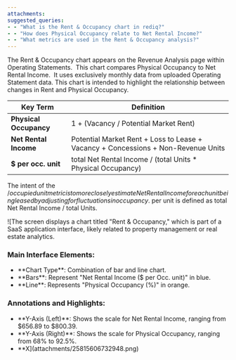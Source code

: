 ```yaml
---
attachments: 
suggested_queries:
- - "What is the Rent & Occupancy chart in rediq?"
- - "How does Physical Occupancy relate to Net Rental Income?"
- - "What metrics are used in the Rent & Occupancy analysis?"
---
```

The Rent & Occupancy chart appears on the Revenue Analysis page within Operating Statements.  This chart compares Physical Occupancy to Net Rental Income.  It uses exclusively monthly data from uploaded Operating Statement data. This chart is intended to highlight the relationship between changes in Rent and Physical Occupancy.

| Key Term | Definition |
| --- | --- |
| **Physical Occupancy** | 1 + (Vacancy / Potential Market Rent) |
| **Net Rental Income** | Potential Market Rent + Loss to Lease + Vacancy + Concessions + Non-Revenue Units |
| **$ per occ. unit** | total Net Rental Income / (total Units \* Physical Occupancy) |

The intent of the $/occupied unit metric is to more closely estimate Net Rental Income for each unit being leased by adjusting for fluctuations in occupancy.  $ per unit is defined as total Net Rental Income / total Units.

![The screen displays a chart titled "Rent & Occupancy," which is part of a SaaS application interface, likely related to property management or real estate analytics.
### Main Interface Elements:
- \*\*Chart Type\*\*: Combination of bar and line chart.
- \*\*Bars\*\*: Represent "Net Rental Income ($ per Occ. unit)" in blue.
- \*\*Line\*\*: Represents "Physical Occupancy (%)" in orange.
### Annotations and Highlights:
- \*\*Y-Axis (Left)\*\*: Shows the scale for Net Rental Income, ranging from $656.89 to $800.39.
- \*\*Y-Axis (Right)\*\*: Shows the scale for Physical Occupancy, ranging from 68% to 92.5%.
- \*\*X](attachments/25815606732948.png)